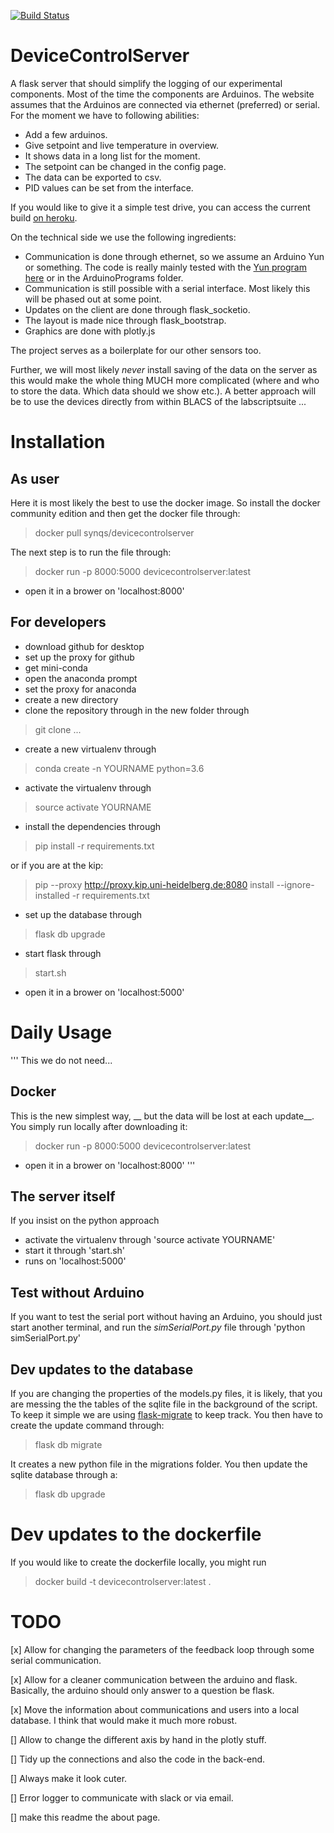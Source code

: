 [![Build Status](https://travis-ci.org/synqs/DeviceControlServer.svg?branch=master)](https://travis-ci.org/synqs/DeviceControlServer)

# DeviceControlServer

A flask server that should simplify the logging of our experimental components. Most of the time the components are Arduinos. The website assumes that the Arduinos are connected via ethernet (preferred) or serial. For the moment we have to following abilities:

- Add a few arduinos.
- Give setpoint and live temperature in overview.
- It shows data in a long list for the moment.
- The setpoint can be changed in the config page.
- The data can be exported to csv.
- PID values can be set from the interface.

If you would like to give it a simple test drive, you can access the current build  [on heroku](https://devicecontrolserver.herokuapp.com/).

On the technical side we use the following ingredients:

- Communication is done through ethernet, so we assume an Arduino Yun or something. The code is really mainly tested with the [Yun program here](https://github.com/synqs/YunTemp) or in the ArduinoPrograms folder.
- Communication is still possible with a serial interface. Most likely this will be phased out at some point.
- Updates on the client are done through flask_socketio.
- The layout is made nice through flask_bootstrap.
- Graphics are done with plotly.js

The project serves as a boilerplate for our other sensors too.

Further, we will most likely _never_ install saving of the data on the server as this would make the whole thing MUCH more complicated (where and who to store the data. Which data should we show etc.). A better approach will be to use the devices directly from within BLACS of the labscriptsuite ...

# Installation

## As user
Here it is most likely the best to use the docker image. So install the docker community edition and then get the docker file through:

> docker pull synqs/devicecontrolserver

The next step is to run the file through:

> docker run -p 8000:5000 devicecontrolserver:latest

- open it in a brower on 'localhost:8000'

## For developers

- download github for desktop
- set up the proxy for github
- get mini-conda
- open the anaconda prompt
- set the proxy for anaconda
- create a new directory
- clone the repository through in the new folder through
 > git clone ...
- create a new virtualenv through
 > conda create -n YOURNAME python=3.6
- activate the virtualenv through
> source activate YOURNAME
- install the dependencies through
> pip install -r requirements.txt

 or if you are at the kip:

 > pip --proxy http://proxy.kip.uni-heidelberg.de:8080 install --ignore-installed -r requirements.txt
- set up the database through

> flask db upgrade

- start flask through

> start.sh
- open it in a brower on 'localhost:5000'

# Daily Usage
''' This we do not need...
## Docker

This is the new simplest way, __ but the data will be lost at each update__. You simply run locally after downloading it:

> docker run -p 8000:5000 devicecontrolserver:latest

- open it in a brower on 'localhost:8000'
'''
## The server itself

If you insist on the python approach

 - activate the virtualenv through 'source activate YOURNAME'
 - start it through 'start.sh'
 - runs on 'localhost:5000'

## Test without Arduino

 If you want to test the serial port without having an Arduino, you should just
 start another terminal, and run the _simSerialPort.py_ file through 'python simSerialPort.py'

## Dev updates to the database

If you are changing the properties of the models.py files, it is likely, that you are messing the the tables of the sqlite file in the background of the script. To keep it simple we are using [flask-migrate](https://flask-migrate.readthedocs.io/en/latest/) to keep track. You then have to create the update command through:

> flask db migrate

It creates a new python file in the migrations folder. You then update the sqlite database through a:

> flask db upgrade

# Dev updates to the dockerfile

If you would like to create the dockerfile locally, you might run

>  docker build -t devicecontrolserver:latest .

# TODO

 [x] Allow for changing the parameters of the feedback loop through some serial communication.

 [x] Allow for a cleaner communication between the arduino and flask. Basically, the arduino should only answer to a question be flask.

 [x] Move the information about communications and users into a local database. I think that would make it much more robust.

 [] Allow to change the different axis by hand in the plotly stuff.

 [] Tidy up the connections and also the code in the back-end.

 [] Always make it look cuter.

 [] Error logger to communicate with slack or via email.

 [] make this readme the about page.
